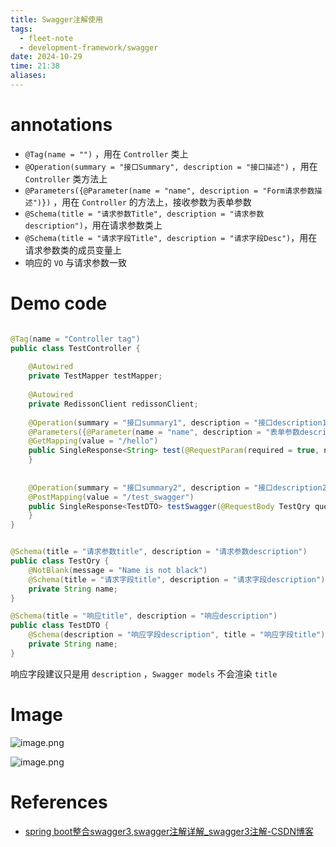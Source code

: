 ```yaml
---
title: Swagger注解使用
tags:
  - fleet-note
  - development-framework/swagger
date: 2024-10-29
time: 21:38
aliases:
---
```

# annotations

* `@Tag(name = "")` ，用在 `Controller` 类上
* `@Operation(summary = "接口Summary", description = "接口描述")` ，用在 `Controller` 类方法上
* `@Parameters({@Parameter(name = "name", description = "Form请求参数描述")})` ，用在 `Controller` 的方法上，接收参数为表单参数
* `@Schema(title = "请求参数Title", description = "请求参数description")`，用在请求参数类上
* `@Schema(title = "请求字段Title", description = "请求字段Desc")`，用在请求参数类的成员变量上
* 响应的 `VO` 与请求参数一致
# Demo code

```java

@Tag(name = "Controller tag")  
public class TestController {  
  
    @Autowired  
    private TestMapper testMapper;  
  
    @Autowired  
    private RedissonClient redissonClient;  
  
    @Operation(summary = "接口summary1", description = "接口description1")  
    @Parameters({@Parameter(name = "name", description = "表单参数description")})  
    @GetMapping(value = "/hello")  
    public SingleResponse<String> test(@RequestParam(required = true, name = "name") String name) {  
    }  
  
  
    @Operation(summary = "接口summary2", description = "接口description2")  
    @PostMapping(value = "/test_swagger")  
    public SingleResponse<TestDTO> testSwagger(@RequestBody TestQry query) {  
    }  
}


@Schema(title = "请求参数title", description = "请求参数description")  
public class TestQry {  
    @NotBlank(message = "Name is not black")  
    @Schema(title = "请求字段title", description = "请求字段description")  
    private String name;  
}

@Schema(title = "响应title", description = "响应description")  
public class TestDTO {  
    @Schema(description = "响应字段description", title = "响应字段title")  
    private String name;  
}
```

响应字段建议只是用 `description` ，`Swagger models` 不会渲染 `title`

# Image

![image.png](https://images.hnzhrh.com/note/20241029220849.png)



![image.png](https://images.hnzhrh.com/note/20241029221004.png)

# References
* [spring boot整合swagger3,swagger注解详解\_swagger3注解-CSDN博客](https://blog.csdn.net/leonnew/article/details/128142640)